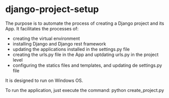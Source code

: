 # django-project-setup
The purpose is to automate the process of creating a Django project and its App. It facilitates the processes of:
* creating the virtual environment
* installing Django and Django rest framework
* updating the applications installed in the settings.py file
* creating the urls.py file in the App and uptdating urls.py in the project level
* configuring the statics files and templates, and updating de settings.py file

It is designed to run on Windows OS.

To run the application, just execute the command: python create_project.py
